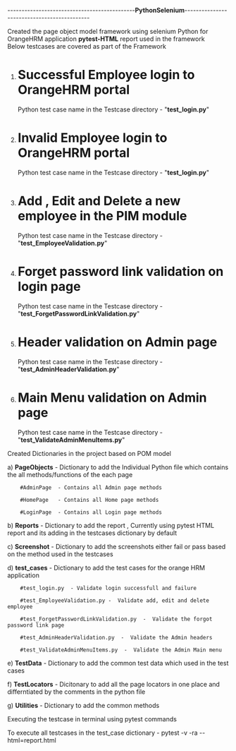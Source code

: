 ---------------------------------------------**PythonSelenium**--------------------------------------------

Created the page object model framework using selenium Python for OrangeHRM application
**pytest-HTML** report used in the framework  
Below testcases are covered as part of the Framework
1) # Successful Employee login to OrangeHRM portal
      Python test case name in the Testcase directory - "**test_login.py**"
2) # Invalid Employee login to OrangeHRM portal
      Python test case name in the Testcase directory - "**test_login.py**"
3) # Add , Edit and Delete a new employee in the PIM module
      Python test case name in the Testcase directory - "**test_EmployeeValidation.py**"
4) # Forget password link validation on login page
      Python test case name in the Testcase directory - "**test_ForgetPasswordLinkValidation.py**"
5) # Header validation on Admin page
      Python test case name in the Testcase directory - "**test_AdminHeaderValidation.py**"
6) # Main Menu validation on Admin page
      Python test case name in the Testcase directory - "**test_ValidateAdminMenuItems.py**"

Created Dictionaries in the project based on POM model

  a) **PageObjects**  - Dictionary to add the Individual Python file which contains the all methods/functions of the each page
  
        #AdminPage  - Contains all Admin page methods
        
        #HomePage   - Contains all Home page methods
        
        #LoginPage  - Contains all Login page methods
        
  b) **Reports**  -  Dictionary to add the report , Currently using pytest HTML report and its adding in the testcases dictionary by default
  
  c) **Screenshot** - Dictionary to add the screenshots either fail or pass based on the method used in the testcases
  
  d) **test_cases**  - Dictionary to add the test cases for the orange HRM application
  
        #test_login.py  - Validate login successfull and failure
        
        #test_EmployeeValidation.py -  Validate add, edit and delete employee
        
        #test_ForgetPasswordLinkValidation.py  -  Validate the forgot password link page
        
        #test_AdminHeaderValidation.py  -  Validate the Admin headers
        
        #test_ValidateAdminMenuItems.py  -  Validate the Admin Main menu
        
  e) **TestData** -  Dictionary to add the common test data which used in the test cases
  
  f) **TestLocators**  -  Dicitonary to add all the page locators in one place and differntiated by the comments in the python file
  
  g) **Utilities** -  Dictionary to add the common methods
  

Executing the testcase in terminal using pytest commands

To execute all testcases in the test_case dictionary  - pytest -v -ra --html=report.html

